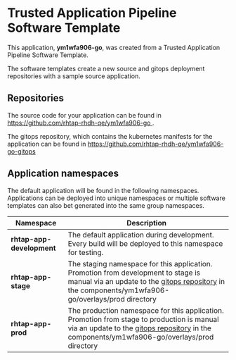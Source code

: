 # Trusted Application Pipeline Software Template

This application, **ym1wfa906-go**, was created from a Trusted Application Pipeline Software Template.

The software templates create a new source and gitops deployment repositories with a sample source application. 

## Repositories

The source code for your application can be found in [https://github.com/rhtap-rhdh-qe/ym1wfa906-go ](https://github.com/rhtap-rhdh-qe/ym1wfa906-go ).
 
The gitops repository, which contains the kubernetes manifests for the application can be found in 
[https://github.com/rhtap-rhdh-qe/ym1wfa906-go-gitops ](https://github.com/rhtap-rhdh-qe/ym1wfa906-go-gitops ) 

## Application namespaces 

The default application will be found in the following namespaces. Applications can be deployed into unique namespaces or multiple software templates can also bet generated into the same group namespaces.  

|  Namespace   |  Description   |  
| -------- | -------- |   
| **rhtap-app-development** | The default application during development. Every build will be deployed to this namespace for testing. | 
| **rhtap-app-stage** | The staging namespace for this application. Promotion from development to stage is manual via an update to the [gitops repository](https://github.com/rhtap-rhdh-qe/ym1wfa906-go-gitops ) in the components/ym1wfa906-go/overlays/prod directory |  
| **rhtap-app-prod** | The production namespace for this application. Promotion from stage to production is manual via an update to the [gitops repository](https://github.com/rhtap-rhdh-qe/ym1wfa906-go-gitops ) in the components/ym1wfa906-go/overlays/prod directory | 